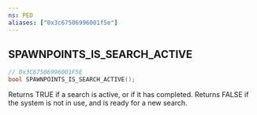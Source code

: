```yaml
---
ns: PED
aliases: ["0x3c67506996001f5e"]
---
```

## SPAWNPOINTS_IS_SEARCH_ACTIVE

```c
// 0x3C67506996001F5E
bool SPAWNPOINTS_IS_SEARCH_ACTIVE();
```

Returns TRUE if a search is active, or if it has completed. Returns FALSE if the system is not in use, and is ready for a new search.

